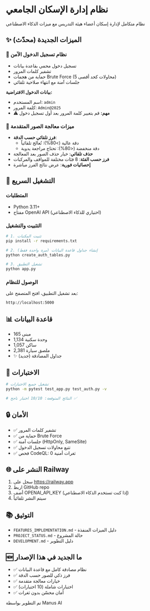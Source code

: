 # نظام إدارة الإسكان الجامعي

نظام متكامل لإدارة إسكان أعضاء هيئة التدريس مع ميزات الذكاء الاصطناعي

## ✨ الميزات الجديدة (محدّث)

### 🔐 نظام تسجيل الدخول الآمن
- تسجيل دخول محمي بقاعدة بيانات
- تشفير كلمات المرور
- حماية من هجمات Brute Force (5 محاولات كحد أقصى)
- جلسات آمنة مع انتهاء صلاحية تلقائي

**بيانات الدخول الافتراضية:**
- اسم المستخدم: `admin`
- كلمة المرور: `Admin@2025`
- ⚠️ **مهم:** قم بتغيير كلمة المرور بعد أول تسجيل دخول

### 📸 ميزات معالجة الصور المتقدمة
- **فرز تلقائي حسب الدقة**: 
  - دقة عالية (>80%): تُعالج تلقائياً
  - دقة منخفضة (<80%): تحتاج مراجعة يدوية
- **حذف تلقائي**: خيار حذف الصور بعد المعالجة
- **فرز حسب الفئة**: 8 فئات مختلفة للمواقف والمركبات
- **إحصائيات فورية**: عرض نتائج الفرز مباشرة

## 🚀 التشغيل السريع

### المتطلبات
- Python 3.11+
- مفتاح OpenAI API (اختياري للذكاء الاصطناعي)

### التثبيت والتشغيل
```bash
# 1. تثبيت المكتبات
pip install -r requirements.txt

# 2. إنشاء جداول قاعدة البيانات (مرة واحدة فقط)
python create_auth_tables.py

# 3. تشغيل التطبيق
python app.py
```

### الوصول للنظام
بعد تشغيل التطبيق، افتح المتصفح على:
```
http://localhost:5000
```

## 📊 قاعدة البيانات
- 165 مبنى
- 1,134 وحدة سكنية
- 1,057 ساكن
- 2,381 ملصق سيارة
- ✨ جداول المصادقة (جديد)

## 🧪 الاختبارات
```bash
# تشغيل جميع الاختبارات
python -m pytest test_app.py test_auth.py -v

# النتائج المتوقعة: 10/10 اختبار ناجح ✅
```

## 🔒 الأمان
- ✅ تشفير كلمات المرور
- ✅ حماية من Brute Force
- ✅ جلسات آمنة (HttpOnly, SameSite)
- ✅ تتبع محاولات تسجيل الدخول
- ✅ فحص CodeQL: 0 ثغرات أمنية

## 🌐 النشر على Railway
1. سجل على https://railway.app
2. اربط GitHub repo
3. أضف OPENAI_API_KEY (إذا كنت تستخدم الذكاء الاصطناعي)
4. سيتم النشر تلقائياً

## 📚 التوثيق
- `FEATURES_IMPLEMENTATION.md` - دليل الميزات المنفذة
- `PROJECT_STATUS.md` - حالة المشروع
- `DEVELOPMENT.md` - دليل التطوير

## 🆕 ما الجديد في هذا الإصدار
- ✅ نظام مصادقة كامل مع قاعدة البيانات
- ✅ فرز ذكي للصور حسب الدقة
- ✅ خيارات معالجة متقدمة
- ✅ اختبارات شاملة (10 اختبارات)
- ✅ أمان محسّن بدون ثغرات

تم التطوير بواسطة Manus AI
